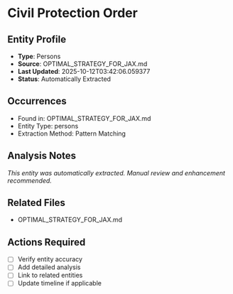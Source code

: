 # Civil Protection Order

## Entity Profile
- **Type**: Persons
- **Source**: OPTIMAL_STRATEGY_FOR_JAX.md
- **Last Updated**: 2025-10-12T03:42:06.059377
- **Status**: Automatically Extracted

## Occurrences
- Found in: OPTIMAL_STRATEGY_FOR_JAX.md
- Entity Type: persons
- Extraction Method: Pattern Matching

## Analysis Notes
*This entity was automatically extracted. Manual review and enhancement recommended.*

## Related Files
- OPTIMAL_STRATEGY_FOR_JAX.md

## Actions Required
- [ ] Verify entity accuracy
- [ ] Add detailed analysis
- [ ] Link to related entities
- [ ] Update timeline if applicable
